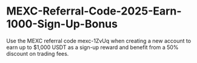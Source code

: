 # MEXC-Referral-Code-2025-Earn-1000-Sign-Up-Bonus
Use the MEXC referral code mexc-1ZvUq when creating a new account to earn up to $1,000 USDT as a sign-up reward and benefit from a 50% discount on trading fees.
